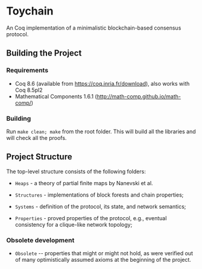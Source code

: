 # Toychain

An Coq implementation of a minimalistic blockchain-based consensus protocol.

## Building the Project

### Requirements

* Coq 8.6 (available from https://coq.inria.fr/download), also works
  with Coq 8.5pl2
* Mathematical Components 1.6.1 (http://math-comp.github.io/math-comp/)

### Building

Run `make clean; make` from the root folder. This will build all
the libraries and will check all the proofs.

## Project Structure

The top-level structure consists of the following folders:

* `Heaps` - a theory of partial finite maps by Nanevski et al.

* `Structures` - implementations of block forests and chain properties;

* `Systems` - definition of the protocol, its state, and network semantics;

* `Properties` - proved properties of the protocol, e.g., eventual
  consistency for a clique-like network topology;

### Obsolete development

* `Obsolete` -- properties that might or might not hold, as were
  verified out of many optimistically assumed axioms at the beginning
  of the project.

